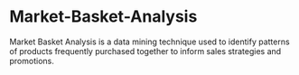 # Market-Basket-Analysis
Market Basket Analysis is a data mining technique used to identify patterns of products frequently purchased together to inform sales strategies and promotions.
